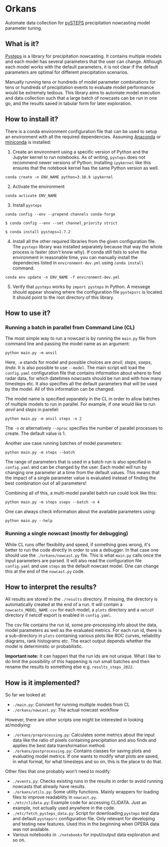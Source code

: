 # Orkans
Automate data collection for [pySTEPS](https://pysteps.readthedocs.io/en/latest/index.html) precipitation nowcasting model parameter tuning.
## What is it?

[Pysteps](https://pysteps.readthedocs.io/en/latest/index.html) is a library for precipitation nowcasting. It contains multiple models and each model has several parameters that the user can change. Although each model works with the default parameters, it is not clear if the default parameters are optimal for different precipitation scenarios.

Manually running tens or hundreds of model parameter combinations for tens or hundreds of precipitation events to evaluate model performance would be extremely tedious. This library aims to automate model execution and data collection such that a large batch of nowcasts can be run in one go, and the results saved in tabular form for later exploration.

## How to install it?

There is a conda environment configuration file that can be used to setup an environment with all the required dependencies.
Assuming [Anaconda](https://www.anaconda.com/) or [miniconda](https://docs.conda.io/en/latest/miniconda.html) is installed:

1. Create an environment using a specific version of Python and the Jupyter kernel to run notebooks. As of writing, `pysteps` does not recommend newer versions of Python. Installing `ipykernel` like this ensures that the notebook kernel has the same Python version as well.

``` conda create -n ENV_NAME python=3.10.9 ipykernel ```

2. Activate the environment

```conda activate ENV_NAME```

3. Install `pysteps`

```conda config --env --prepend channels conda-forge```

```$ conda config --env --set channel_priority strict```

```$ conda install pysteps=1.7.2```

4. Install all the other required libraries from the given configuration file. The `pysteps` library was installed separately because that way the whole process is faster (don't know why). If conda still fails to solve the environment in reasonable time, you can manually install the dependecies listed in `environment-dev.yml` using `conda install` command. 

``` conda env update -n ENV_NAME -f environment-dev.yml ```

5. Verify that `pysteps` works by `import pysteps` in Python. A messege should appear showing where the configuration file `pystepsrc` is located. It should point to the root directory of this library.

## How to use it?

### Running a batch in parallel from Command Line (CL)

The most simple way to run a nowcast is by running the `main.py` file from command line and passing the model name as an argument:

```python main.py -m anvil```

Here, `-m` stands for model and possible choices are *anvil*, *steps*, *sseps*, *linda*. It is also possible to use `--model`. The main script will load the `config.yaml` configuration file that contains information about where to find radar data, for which datetimes nowcasts should be run and with how many timesteps etc. It also specifies all the
default parameters that will be used by the model. All of this information can be changed.

The model name is specified separately in the CL in order to allow batches of multiple models to run in parallel. For example, if one would like to run *anvil* and *steps* in parellel:

```python main.py -m anvil steps -n 2```

The `-n` or alternatively `--nproc` specifies the number of parallel processes to create. The default value is 1.

Another use case running batches of model parameters:

```python main.py -m steps --batch```

The range of parameters that is used in a batch run is also specified in `config.yaml` and can be changed by the user. Each model will run by changing one parameter at a time from the default values. This means that the impact of a single parameter value is evaluated instead of finding the best combination out of all parameters!

Combining all of this, a multi-model parallel batch run could look like this:

```python main.py -m steps sseps --batch -n 4```

One can always check information about the available parameters using:

```python main.py --help```

### Running a single nowcast (mostly for debugging)

While CL runs offer flexibility and speed, if something goes wrong, it's better to run the code directly in order to use a debugger. In that case one should use the `./orkans/nowcast.py` file. This is what `main.py` calls once the input parameters are parsed. It will also read the configuration file `config.yaml` and use `steps` as the default nowcast model. One can change this at the end of the `nowcast.py` code.

## How to interpret the results?

All results are stored in the `./results` directory. If missing, the directory is automatically created at the end of a run. It will contain a `nowcasts_MODEL_NAME.csv` for each model, a `plots` directory and a `netcdf` directory if netcdf export is enabled in `config.yaml`.

The csv file contains the run id, some pre-processing info about the data, model parameters as well as the evaluated metrics. For each run id, there is a sub-directory in `plots` containing various plots like ROC curves, reliability diagrams, rank histograms etc. The exact output depends whether the model is determinstic or probabilistic. 

**Important note:** It can happen that the run ids are not unique. What I like to do limit the possibility of this happening is run small batches and then rename the results to something else e.g. `results_steps_2022`.

## How is it implemented?

So far we looked at:

- `./main.py`: Convient for running multiple models from CL
- `./orkans/nowcast.py`: The actual nowcast workflow

However, there are other scripts one might be interested in looking at/modiying:

- `./orkans/preprocessing.py`: Calculates some metrics about the input data like the ratio of pixels containing precipitation and also finds and applies the best data transformation method.
- `./orkans/postprocessing.py`: Contains classes for saving plots and evaluating model metrics. If one wants to modify what plots are saved, in what format, for what timesteps and so on, this is the place to do that. 

Other files that one probably won't need to modify:

- `./events.py`: Checks existing runs in the results in order to avoid running nowcasts that already have results. 
- `./orkans/utils.py`: Some utility functions. Mainly wrappers for loading files to improve readability in `nowcast.py`.
- `./etc/clidata.py`: Example code for accessing CLIDATA. Just an example, not actually used anywhere in the code.
- `./etc/fetch_pysteps_data.py`: Script for downloading `pysteps` test data and default `pystepsrc` configuration file. Only relevant for developing and testing new features. Used this in the beginning when OPERA data was not available.
- Various notebooks in `./notebooks` for input/output data exploration and so on.